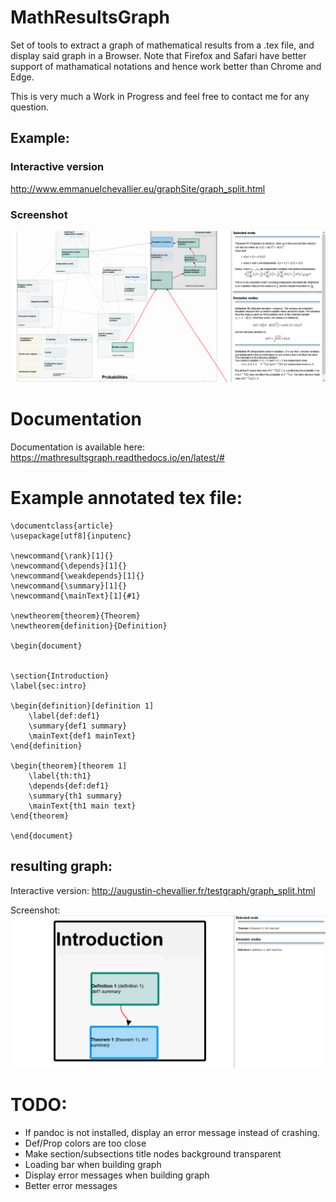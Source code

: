 # MathResultsGraph

Set of tools to extract a graph of mathematical results from a .tex file, and display said graph in a Browser. 
Note that Firefox and Safari have better support of mathamatical notations and hence work better than Chrome and Edge.

This is very much a Work in Progress and feel free to contact me for any question.

## Example:
### Interactive version
http://www.emmanuelchevallier.eu/graphSite/graph_split.html

### Screenshot
![Example text](examples/graphEx2.png)



# Documentation

Documentation is available here: https://mathresultsgraph.readthedocs.io/en/latest/#

# Example annotated tex file:

``` 
\documentclass{article}
\usepackage[utf8]{inputenc}

\newcommand{\rank}[1]{}
\newcommand{\depends}[1]{}
\newcommand{\weakdepends}[1]{}
\newcommand{\summary}[1]{}
\newcommand{\mainText}[1]{#1}

\newtheorem{theorem}{Theorem}
\newtheorem{definition}{Definition}

\begin{document}


\section{Introduction}
\label{sec:intro}

\begin{definition}[definition 1]
    \label{def:def1}
    \summary{def1 summary}
    \mainText{def1 mainText}
\end{definition}

\begin{theorem}[theorem 1]
    \label{th:th1}
    \depends{def:def1}
    \summary{th1 summary}
    \mainText{th1 main text}
\end{theorem}

\end{document}
``` 

## resulting graph: 
Interactive version: http://augustin-chevallier.fr/testgraph/graph_split.html

Screenshot:
![Example text](examples/graphEx.png)


# TODO:
*   If pandoc is not installed, display an error message instead of crashing.
*   Def/Prop colors are too close
*   Make section/subsections title nodes background transparent
*   Loading bar when building graph
*   Display error messages when building graph
*   Better error messages